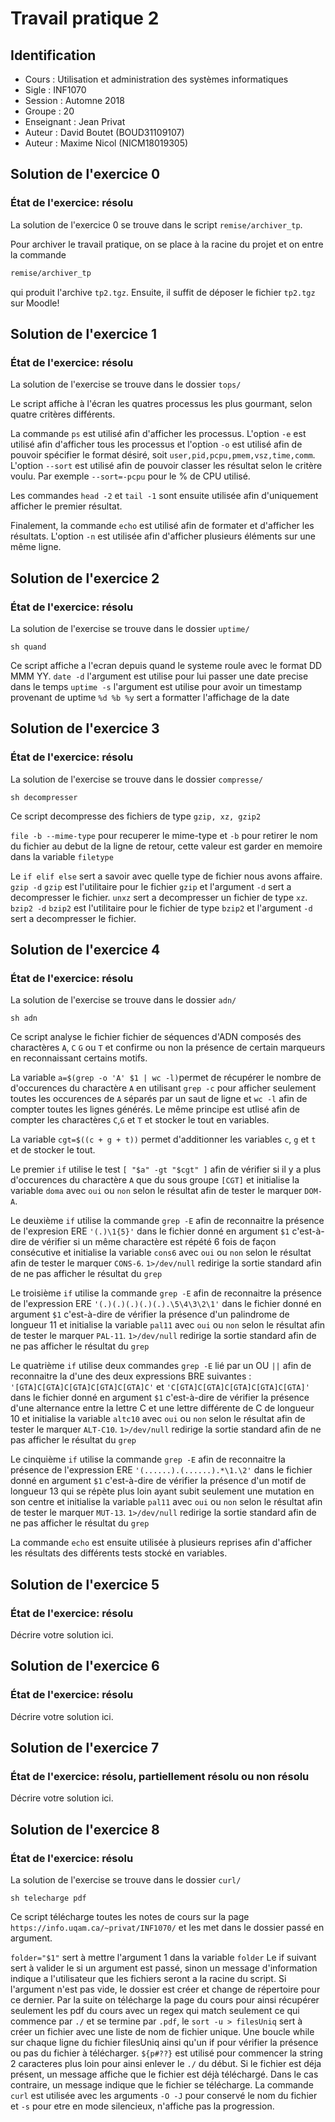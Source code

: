 # Travail pratique 2

## Identification

- Cours      : Utilisation et administration des systèmes informatiques
- Sigle      : INF1070
- Session    : Automne 2018
- Groupe     : 20
- Enseignant : Jean Privat
- Auteur     : David Boutet (BOUD31109107)
- Auteur     : Maxime Nicol (NICM18019305)



## Solution de l'exercice 0

### État de l'exercice: résolu

La solution de l'exercice 0 se trouve dans le script `remise/archiver_tp`.

Pour archiver le travail pratique, on se place à la racine du projet et on
entre la commande

```sh
remise/archiver_tp
```

qui produit l'archive `tp2.tgz`. Ensuite, il suffit de déposer le fichier
`tp2.tgz` sur Moodle!



## Solution de l'exercice 1

### État de l'exercice: résolu 

La solution de l'exercise se trouve dans le dossier `tops/`

Le script affiche à l'écran les quatres processus les plus gourmant, selon quatre critères différents.

La commande `ps` est utilisé afin d'afficher les processus. L'option `-e` est utilisé afin d'afficher tous les processus et l'option `-o` est utilisé afin de pouvoir spécifier le format désiré, soit `user,pid,pcpu,pmem,vsz,time,comm`. L'option `--sort` est utilisé afin de pouvoir classer les résultat selon le critère voulu. Par exemple `--sort=-pcpu` pour le % de CPU utilisé.

Les commandes `head -2` et `tail -1` sont ensuite utilisée afin d'uniquement afficher le premier résultat.

Finalement, la commande `echo` est utilisé afin de formater et d'afficher les résultats. L'option `-n` est utilisée afin d'afficher plusieurs éléments sur une même ligne.

## Solution de l'exercice 2

### État de l'exercice: résolu

La solution de l'exercise se trouve dans le dossier `uptime/`

`sh quand`

Ce script affiche a l'ecran depuis quand le systeme roule avec le format DD MMM YY.
`date -d` l'argument est utilise pour lui passer une date precise dans le temps
`uptime -s` l'argument est utilise pour avoir un timestamp provenant de uptime
`%d %b %y` sert a formatter l'affichage de la date


## Solution de l'exercice 3

### État de l'exercice: résolu

La solution de l'exercise se trouve dans le dossier `compresse/`

`sh decompresser`

Ce script decompresse des fichiers de type `gzip, xz, gzip2`

`file -b --mime-type` pour recuperer le mime-type et `-b` pour retirer le nom du fichier au debut de la ligne de retour, cette valeur est garder en memoire dans la variable `filetype`

Le `if elif else` sert a savoir avec quelle type de fichier nous avons affaire.
`gzip -d` `gzip` est l'utilitaire pour le fichier `gzip` et l'argument `-d` sert a decompresser le fichier.
`unxz` sert a decompresser un fichier de type `xz`.
`bzip2 -d` `bzip2` est l'utilitaire pour le fichier de type `bzip2` et l'argument `-d` sert a decompresser le fichier.


## Solution de l'exercice 4

### État de l'exercice: résolu

La solution de l'exercise se trouve dans le dossier `adn/`

`sh adn`

Ce script analyse le fichier fichier de séquences d'ADN composés des charactères `A`, `C` `G` ou `T` et confirme ou non la présence de certain marqueurs en reconnaissant certains motifs.

La variable `a=$(grep -o 'A' $1 | wc -l)`permet de récupérer le nombre de d'occurences du charactère `A` en utilisant `grep -c` pour afficher seulement toutes les occurences de `A` séparés par un saut de ligne et `wc -l` afin de compter toutes les lignes générés. Le même principe est utlisé afin de compter les charactères `C`,`G` et `T` et stocker le tout en variables.

La variable `cgt=$((c + g + t))` permet d'additionner les variables `c`, `g` et `t` et de stocker le tout.

Le premier `if` utilise le test `[ "$a" -gt "$cgt" ]` afin de vérifier si il y a plus d'occurences du charactère `A` que du sous groupe `[CGT]` et initialise la variable `doma` avec `oui` ou `non` selon le résultat afin de tester le marquer `DOM-A`.

Le deuxième `if` utilise la commande `grep -E` afin de reconnaitre la présence de l'expresion ERE `'(.)\1{5}'` dans le fichier donné en argument `$1` c'est-à-dire de vérifier si un même charactère est répété 6 fois de façon consécutive et initialise la variable `cons6` avec `oui` ou `non` selon le résultat afin de tester le marquer `CONS-6`. `1>/dev/null` redirige la sortie standard afin de ne pas afficher le résultat du `grep`

Le troisième `if` utilise la commande `grep -E` afin de reconnaitre la présence de l'expression ERE `'(.)(.)(.)(.)(.).\5\4\3\2\1'` dans le fichier donné en argument `$1` c'est-à-dire de vérifier la présence d'un palindrome de longueur 11 et initialise la variable `pal11` avec `oui` ou `non` selon le résultat afin de tester le marquer `PAL-11`. `1>/dev/null` redirige la sortie standard afin de ne pas afficher le résultat du `grep`

Le quatrième `if` utilise deux commandes `grep -E` lié par un OU `||` afin de reconnaitre la d'une des deux expressions BRE suivantes :  `'[GTA]C[GTA]C[GTA]C[GTA]C[GTA]C'` et `'C[GTA]C[GTA]C[GTA]C[GTA]C[GTA]'` dans le fichier donné en argument `$1` c'est-à-dire de vérifier la présence d'une alternance entre la lettre C et une lettre différente de C de longueur 10 et initialise la variable `altc10` avec `oui` ou `non` selon le résultat afin de tester le marquer `ALT-C10`. `1>/dev/null` redirige la sortie standard afin de ne pas afficher le résultat du `grep`

Le cinquième `if` utilise la commande `grep -E` afin de reconnaitre la présence de l'expression ERE `'(......).(......).*\1.\2'` dans le fichier donné en argument `$1` c'est-à-dire de vérifier la présence d'un motif de longueur 13 qui se répète plus loin ayant subit seulement une mutation en son centre et initialise la variable `pal11` avec `oui` ou `non` selon le résultat afin de tester le marquer `MUT-13`. `1>/dev/null` redirige la sortie standard afin de ne pas afficher le résultat du `grep`

La commande `echo` est ensuite utilisée à plusieurs reprises afin d'afficher les résultats des différents tests stocké en variables.

## Solution de l'exercice 5

### État de l'exercice: résolu

Décrire votre solution ici.



## Solution de l'exercice 6

### État de l'exercice: résolu

Décrire votre solution ici.



## Solution de l'exercice 7

### État de l'exercice: résolu, partiellement résolu ou non résolu

Décrire votre solution ici.



## Solution de l'exercice 8

### État de l'exercice: résolu
La solution de l'exercise se trouve dans le dossier `curl/`

`sh telecharge pdf`

Ce script télécharge toutes les notes de cours sur la page `https://info.uqam.ca/~privat/INF1070/` et les met dans le dossier passé en argument.

`folder="$1"` sert à mettre l'argument 1 dans la variable `folder`
Le if suivant sert à valider le si un argument est passé, sinon un message d'information indique a l'utilisateur que les fichiers seront a la racine du script.
Si l'argument n'est pas vide, le dossier est créer et change de répertoire pour ce dernier.
Par la suite on télécharge la page du cours pour ainsi récupérer seulement les pdf du cours avec un regex qui match seulement ce qui commence par `./` et se termine par `.pdf`, le `sort -u > filesUniq` sert à créer un fichier avec une liste de nom de fichier unique.
Une boucle while sur chaque ligne du fichier filesUniq ainsi qu'un if pour vérifier la présence ou pas du fichier à télécharger.
`${p#??}` est utilisé pour commencer la string 2 caracteres plus loin pour ainsi enlever le `./` du début.
Si le fichier est déja présent, un message affiche que le fichier est déjà téléchargé. Dans le cas contraire, un message indique que le fichier se télécharge. La commande `curl` est utilisée avec les arguments `-O -J` pour conservé le nom du fichier et `-s` pour etre en mode silencieux, n'affiche pas la progression.




